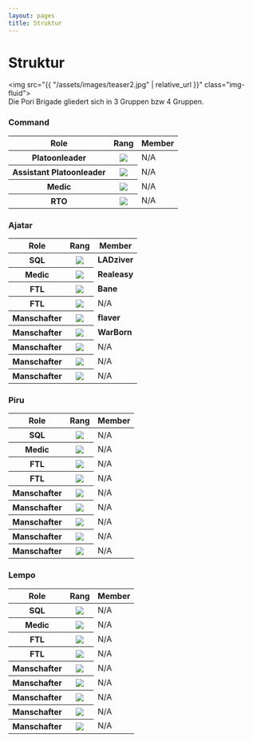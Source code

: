 ```yaml
---
layout: pages
title: Struktur
---
```

# Struktur
<img src="{{ "/assets/images/teaser2.jpg" | relative_url }}" class="img-fluid">
<br />
Die Pori Brigade gliedert sich in 3 Gruppen bzw 4 Gruppen.   

### Command
<table class="table">
  <thead>
    <tr>
      <th scope="col">Role</th>
      <th scope="col">Rang</th>
      <th scope="col">Member</th>
    </tr>
  </thead>
  <tbody>
    <tr>
      <th scope="row">Platoonleader</th>
      <th><img src="{{ "/assets/images/ranks/100px-Luutnantti_kauluslaatta.svg.png" | relative_url }}" class="img-fluid"></th>
      <td>N/A</td>
    </tr>
    <tr>
      <th scope="row">Assistant Platoonleader</th>
      <th><img src="{{ "/assets/images/ranks/100px-Sotilasmestari_kauluslaatta.svg.png" | relative_url }}" class="img-fluid"></th>
      <td>N/A</td>
    </tr>
    <tr>
      <th scope="row">Medic</th>
      <th><img src="{{ "/assets/images/ranks/100px-Alikersantti_kauluslaatta.svg.png" | relative_url }}" class="img-fluid"></th>
      <td>N/A</td>
    </tr>
    <tr>
      <th scope="row">RTO</th>
      <th><img src="{{ "/assets/images/ranks/323px-Korpraali_kauluslaatta.svg.png" | relative_url }}" class="img-fluid"></th>
      <td>N/A</td>
    </tr>
  </tbody>
</table>

### Ajatar
<table class="table">
  <thead>
    <tr>
      <th scope="col">Role</th>
      <th scope="col">Rang</th>
      <th scope="col">Member</th>
    </tr>
  </thead>
  <tbody>
    <tr>
      <th scope="row">SQL</th>
      <th><img src="{{ "/assets/images/ranks/100px-Kersantti_kauluslaatta.svg.png" | relative_url }}" class="img-fluid"></th>
      <td><b>LADziver</b></td>
    </tr>
    <tr>
      <th scope="row">Medic</th>
      <th><img src="{{ "/assets/images/ranks/100px-Alikersantti_kauluslaatta.svg.png" | relative_url }}" class="img-fluid"></th>
      <td><b>Realeasy</b></td>
    </tr>
    <tr>
      <th scope="row">FTL</th>
      <th><img src="{{ "/assets/images/ranks/100px-Alikersantti_kauluslaatta.svg.png" | relative_url }}" class="img-fluid"> </th>
      <td><b>Bane</b></td>
    </tr>
    <tr>
      <th scope="row">FTL</th>
      <th><img src="{{ "/assets/images/ranks/100px-Alikersantti_kauluslaatta.svg.png" | relative_url }}" class="img-fluid"> </th>
      <td>N/A</td>
    </tr>
    <tr>
      <th scope="row">Manschafter</th>
      <th><img src="{{ "/assets/images/ranks/100px-Sotamies_kauluslaatta.svg.png" | relative_url }}" class="img-fluid"></th>
      <td><b>flaver</b></td>
    </tr>
    <tr>
      <th scope="row">Manschafter</th>
      <th><img src="{{ "/assets/images/ranks/100px-Sotamies_kauluslaatta.svg.png" | relative_url }}" class="img-fluid"></th>
      <td><b>WarBorn</b></td>
    </tr>
    <tr>
      <th scope="row">Manschafter</th>
      <th><img src="{{ "/assets/images/ranks/100px-Sotamies_kauluslaatta.svg.png" | relative_url }}" class="img-fluid"></th>
      <td>N/A</td>
    </tr>
    <tr>
      <th scope="row">Manschafter</th>
      <th><img src="{{ "/assets/images/ranks/100px-Sotamies_kauluslaatta.svg.png" | relative_url }}" class="img-fluid"></th>
      <td>N/A</td>
    </tr>
    <tr>
      <th scope="row">Manschafter</th>
      <th><img src="{{ "/assets/images/ranks/100px-Sotamies_kauluslaatta.svg.png" | relative_url }}" class="img-fluid"></th>
      <td>N/A</td>
    </tr>
  </tbody>
</table>
   
### Piru
<table class="table">
  <thead>
    <tr>
      <th scope="col">Role</th>
      <th scope="col">Rang</th>
      <th scope="col">Member</th>
    </tr>
  </thead>
  <tbody>
    <tr>
      <th scope="row">SQL</th>
      <th><img src="{{ "/assets/images/ranks/100px-Kersantti_kauluslaatta.svg.png" | relative_url }}" class="img-fluid"></th>
      <td>N/A</td>
    </tr>
    <tr>
      <th scope="row">Medic</th>
      <th><img src="{{ "/assets/images/ranks/100px-Alikersantti_kauluslaatta.svg.png" | relative_url }}" class="img-fluid"></th>
      <td>N/A</td>
    </tr>
    <tr>
      <th scope="row">FTL</th>
      <th><img src="{{ "/assets/images/ranks/100px-Alikersantti_kauluslaatta.svg.png" | relative_url }}" class="img-fluid"> </th>
      <td>N/A</td>
    </tr>
    <tr>
      <th scope="row">FTL</th>
      <th><img src="{{ "/assets/images/ranks/100px-Alikersantti_kauluslaatta.svg.png" | relative_url }}" class="img-fluid"> </th>
      <td>N/A</td>
    </tr>
    <tr>
      <th scope="row">Manschafter</th>
      <th><img src="{{ "/assets/images/ranks/100px-Sotamies_kauluslaatta.svg.png" | relative_url }}" class="img-fluid"></th>
      <td>N/A</td>
    </tr>
    <tr>
      <th scope="row">Manschafter</th>
      <th><img src="{{ "/assets/images/ranks/100px-Sotamies_kauluslaatta.svg.png" | relative_url }}" class="img-fluid"></th>
      <td>N/A</td>
    </tr>
    <tr>
      <th scope="row">Manschafter</th>
      <th><img src="{{ "/assets/images/ranks/100px-Sotamies_kauluslaatta.svg.png" | relative_url }}" class="img-fluid"></th>
      <td>N/A</td>
    </tr>
    <tr>
      <th scope="row">Manschafter</th>
      <th><img src="{{ "/assets/images/ranks/100px-Sotamies_kauluslaatta.svg.png" | relative_url }}" class="img-fluid"></th>
      <td>N/A</td>
    </tr>
    <tr>
      <th scope="row">Manschafter</th>
      <th><img src="{{ "/assets/images/ranks/100px-Sotamies_kauluslaatta.svg.png" | relative_url }}" class="img-fluid"></th>
      <td>N/A</td>
    </tr>
  </tbody>
</table>

### Lempo
<table class="table">
  <thead>
    <tr>
      <th scope="col">Role</th>
      <th scope="col">Rang</th>
      <th scope="col">Member</th>
    </tr>
  </thead>
  <tbody>
    <tr>
      <th scope="row">SQL</th>
      <th><img src="{{ "/assets/images/ranks/100px-Kersantti_kauluslaatta.svg.png" | relative_url }}" class="img-fluid"></th>
      <td>N/A</td>
    </tr>
    <tr>
      <th scope="row">Medic</th>
      <th><img src="{{ "/assets/images/ranks/100px-Alikersantti_kauluslaatta.svg.png" | relative_url }}" class="img-fluid"></th>
      <td>N/A</td>
    </tr>
    <tr>
      <th scope="row">FTL</th>
      <th><img src="{{ "/assets/images/ranks/100px-Alikersantti_kauluslaatta.svg.png" | relative_url }}" class="img-fluid"> </th>
      <td>N/A</td>
    </tr>
    <tr>
      <th scope="row">FTL</th>
      <th><img src="{{ "/assets/images/ranks/100px-Alikersantti_kauluslaatta.svg.png" | relative_url }}" class="img-fluid"> </th>
      <td>N/A</td>
    </tr>
    <tr>
      <th scope="row">Manschafter</th>
      <th><img src="{{ "/assets/images/ranks/100px-Sotamies_kauluslaatta.svg.png" | relative_url }}" class="img-fluid"></th>
      <td>N/A</td>
    </tr>
    <tr>
      <th scope="row">Manschafter</th>
      <th><img src="{{ "/assets/images/ranks/100px-Sotamies_kauluslaatta.svg.png" | relative_url }}" class="img-fluid"></th>
      <td>N/A</td>
    </tr>
    <tr>
      <th scope="row">Manschafter</th>
      <th><img src="{{ "/assets/images/ranks/100px-Sotamies_kauluslaatta.svg.png" | relative_url }}" class="img-fluid"></th>
      <td>N/A</td>
    </tr>
    <tr>
      <th scope="row">Manschafter</th>
      <th><img src="{{ "/assets/images/ranks/100px-Sotamies_kauluslaatta.svg.png" | relative_url }}" class="img-fluid"></th>
      <td>N/A</td>
    </tr>
    <tr>
      <th scope="row">Manschafter</th>
      <th><img src="{{ "/assets/images/ranks/100px-Sotamies_kauluslaatta.svg.png" | relative_url }}" class="img-fluid"></th>
      <td>N/A</td>
    </tr>
  </tbody>
</table>